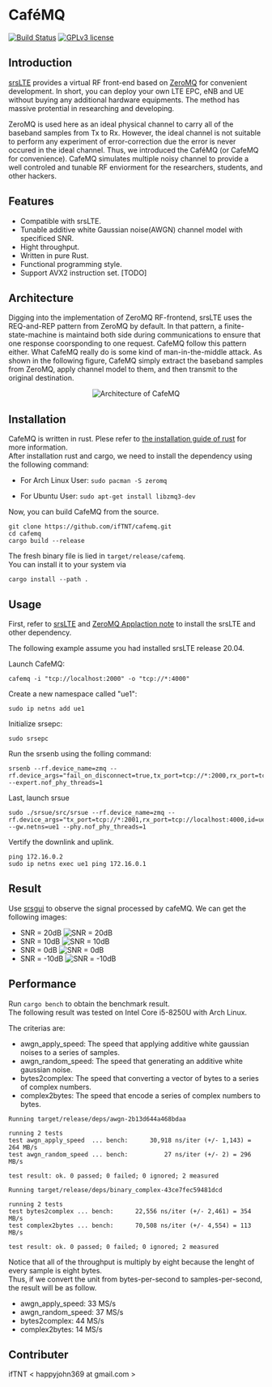 # CaféMQ

[![Build Status](https://travis-ci.com/ifTNT/cafemq.svg?token=LxKCBVXqDBaiHcSwp4Uc&branch=master)](https://travis-ci.com/ifTNT/cafemq)
[![GPLv3 license](https://img.shields.io/badge/License-LGPLv3-blue.svg)](https://opensource.org/licenses/lgpl-3.0.html)

## Introduction

[srsLTE](https://github.com/srsLTE/srsLTE) provides a virtual RF front-end based on [ZeroMQ](https://zeromq.org/) for convenient development. In short, you can deploy your own LTE EPC, eNB and UE without buying any additional hardware equipments. The method has massive protential in researching and developing.  
  
ZeroMQ is used here as an ideal physical channel to carry all of the baseband samples from Tx to Rx. However, the ideal channel is not suitable to perform any experiment of error-correction due the error is never occured in the ideal channel. Thus, we introduced the CaféMQ (or CafeMQ for convenience). CafeMQ simulates multiple noisy channel to provide a well controled and tunable RF enviorment for the researchers, students, and other hackers.

## Features

- Compatible with srsLTE.
- Tunable additive white Gaussian noise(AWGN) channel model with specificed SNR.
- Hight throughput.
- Written in pure Rust.
- Functional programming style.
- Support AVX2 instruction set. [TODO]

## Architecture
Digging into the implementation of ZeroMQ RF-frontend, srsLTE uses the REQ-and-REP pattern from ZeroMQ by default. In that pattern, a finite-state-machine is maintaind both side during communications to ensure that one response coorsponding to one request. CafeMQ follow this pattern either. What CafeMQ really do is some kind of man-in-the-middle attack. As shown in the following figure, CafeMQ simply extract the baseband samples from ZeroMQ, apply channel model to them, and then transmit to the original destination.
<p align="center">
  <img src="https://github.com/ifTNT/cafemq/raw/master/docs/media/Architecture.png" alt="Architecture of CafeMQ">
</p>

## Installation

CafeMQ is written in rust. Plese refer to [the installation guide of rust](https://www.rust-lang.org/tools/install) for more information.  
 After installation rust and cargo, we need to install the dependency using the following command:

- For Arch Linux User:
  `sudo pacman -S zeromq`

- For Ubuntu User:
  `sudo apt-get install libzmq3-dev`

Now, you can build CafeMQ from the source.

```
git clone https://github.com/ifTNT/cafemq.git
cd cafemq
cargo build --release
```

The fresh binary file is lied in `target/release/cafemq`.  
You can install it to your system via
```
cargo install --path .
```

## Usage

First, refer to [srsLTE](https://github.com/srsLTE/srsLTE) and [ZeroMQ Applaction note](https://docs.srslte.com/en/latest/app_notes/source/zeromq/source/index.html) to install the srsLTE and other dependency.

The following example assume you had installed srsLTE release 20.04.

Launch CafeMQ:

```
cafemq -i "tcp://localhost:2000" -o "tcp://*:4000"
```

Create a new namespace called "ue1":

```
sudo ip netns add ue1
```

Initialize srsepc:

```
sudo srsepc
```

Run the srsenb using the folling command:

```
srsenb --rf.device_name=zmq --rf.device_args="fail_on_disconnect=true,tx_port=tcp://*:2000,rx_port=tcp://localhost:2001,id=enb,base_srate=23.04e6" --expert.nof_phy_threads=1
```

Last, launch srsue

```
sudo ./srsue/src/srsue --rf.device_name=zmq --rf.device_args="tx_port=tcp://*:2001,rx_port=tcp://localhost:4000,id=ue,base_srate=23.04e6" --gw.netns=ue1 --phy.nof_phy_threads=1
```

Vertify the downlink and uplink.

```
ping 172.16.0.2
sudo ip netns exec ue1 ping 172.16.0.1
```

## Result
Use [srsgui](https://github.com/srsLTE/srsGUI) to observe the signal processed by cafeMQ. We can get the following images:  
- SNR = 20dB ![SNR = 20dB](https://github.com/ifTNT/cafemq/raw/master/docs/media/after_awgn_snr_20dB.png)  
- SNR = 10dB ![SNR = 10dB](https://github.com/ifTNT/cafemq/raw/master/docs/media/after_awgn_snr_10dB.png)  
- SNR = 0dB ![SNR = 0dB](https://github.com/ifTNT/cafemq/raw/master/docs/media/after_awgn_snr_0dB.png)  
- SNR = -10dB ![SNR = -10dB](https://github.com/ifTNT/cafemq/raw/master/docs/media/after_awgn_snr_-10dB.png)  

## Performance
Run `cargo bench` to obtain the benchmark result.  
The following result was tested on Intel Core i5-8250U with Arch Linux.

The criterias are:
- awgn_apply_speed: The speed that applying additive white gaussian noises to a series of samples.
- awgn_random_speed: The speed that generating an additive white gaussian noise.
- bytes2complex: The speed that converting a vector of bytes to a series of complex numbers.
- complex2bytes: The speed that encode a series of complex numbers to bytes.

```
Running target/release/deps/awgn-2b13d644a468bdaa

running 2 tests
test awgn_apply_speed  ... bench:      30,918 ns/iter (+/- 1,143) = 264 MB/s
test awgn_random_speed ... bench:          27 ns/iter (+/- 2) = 296 MB/s

test result: ok. 0 passed; 0 failed; 0 ignored; 2 measured

Running target/release/deps/binary_complex-43ce7fec59481dcd

running 2 tests
test bytes2complex ... bench:      22,556 ns/iter (+/- 2,461) = 354 MB/s
test complex2bytes ... bench:      70,508 ns/iter (+/- 4,554) = 113 MB/s

test result: ok. 0 passed; 0 failed; 0 ignored; 2 measured
```

Notice that all of the throughput is multiply by eight because the lenght of every sample is eight bytes.  
Thus, if we convert the unit from bytes-per-second to samples-per-second, the result will be as follow.  

- awgn_apply_speed: 33 MS/s
- awgn_random_speed: 37 MS/s
- bytes2complex: 44 MS/s
- complex2bytes: 14 MS/s

## Contributer

ifTNT \< happyjohn369 at gmail.com \>
